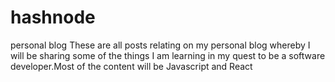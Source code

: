 # hashnode 
personal blog
These are all posts relating on my personal blog
whereby I will be sharing some of the things I am
learning in my quest to be a software developer.Most
of the content will be Javascript and React
